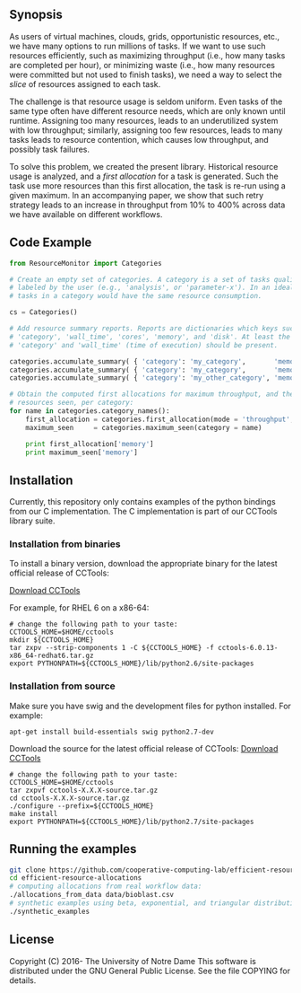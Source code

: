 ## Synopsis

As users of virtual machines, clouds, grids, opportunistic resources, etc., we
have many options to run millions of tasks. If we want to use such resources
efficiently, such as maximizing throughput (i.e., how many tasks are completed
per hour), or minimizing waste (i.e., how many resources were committed but not
used to finish tasks),  we need a way to select the *slice* of resources
assigned to each task. 

The challenge is that resource usage is seldom uniform. Even tasks of the same
type often have different resource needs, which are only known until runtime.
Assigning too many resources, leads to an underutilized system with low
throughput; similarly, assigning too few resources, leads to many tasks leads
to resource contention, which causes low throughput, and possibly task
failures. 

To solve this problem, we created the present library. Historical resource
usage is analyzed, and a *first allocation* for a task is generated. Such the
task use more resources than this first allocation, the task is re-run using a
given maximum. In an accompanying paper, we show that such retry strategy leads
to an increase in throughput from 10% to 400% across data we have available on
different workflows.

## Code Example

```python
from ResourceMonitor import Categories

# Create an empty set of categories. A category is a set of tasks qualitatively
# labeled by the user (e.g., 'analysis', or 'parameter-x'). In an ideal world,
# tasks in a category would have the same resource consumption.

cs = Categories()

# Add resource summary reports. Reports are dictionaries which keys such as
# 'category', 'wall_time', 'cores', 'memory', and 'disk'. At least the keys
# 'category' and 'wall_time' (time of execution) should be present.

categories.accumulate_summary( { 'category': 'my_category',       'memory': 100, 'wall_time': 360} )
categories.accumulate_summary( { 'category': 'my_category',       'memory': 960, 'wall_time':  30} )
categories.accumulate_summary( { 'category': 'my_other_category', 'memory':  50, 'wall_time':  72} )

# Obtain the computed first allocations for maximum throughput, and the maximum
# resources seen, per category:
for name in categories.category_names():
    first_allocation = categories.first_allocation(mode = 'throughput', category = name)
    maximum_seen     = categories.maximum_seen(category = name)

    print first_allocation['memory']
    print maximum_seen['memory']
```

## Installation

Currently, this repository only contains examples of the python bindings from
our C implementation. The C implementation is part of our CCTools library
suite.

### Installation from binaries

To install a binary version, download the appropriate binary for the latest
official release of CCTools:

[Download CCTools](http://ccl.cse.nd.edu/software/downloadfiles.php "CCTools")

For example, for RHEL 6 on a x86-64:

```
# change the following path to your taste:
CCTOOLS_HOME=$HOME/cctools
mkdir ${CCTOOLS_HOME}
tar zxpv --strip-components 1 -C ${CCTOOLS_HOME} -f cctools-6.0.13-x86_64-redhat6.tar.gz
export PYTHONPATH=${CCTOOLS_HOME}/lib/python2.6/site-packages

```

### Installation from source

Make sure you have swig and the development files for python installed. For
example:

```
apt-get install build-essentials swig python2.7-dev
```

Download the source for the latest official release of CCTools:
[Download CCTools](http://ccl.cse.nd.edu/software/downloadfiles.php "CCTools")

```
# change the following path to your taste:
CCTOOLS_HOME=$HOME/cctools
tar zxpvf cctools-X.X.X-source.tar.gz
cd cctools-X.X.X-source.tar.gz
./configure --prefix=${CCTOOLS_HOME}
make install
export PYTHONPATH=${CCTOOLS_HOME}/lib/python2.7/site-packages
```

## Running the examples

```sh
git clone https://github.com/cooperative-computing-lab/efficient-resource-allocations.git
cd efficient-resource-allocations
# computing allocations from real workflow data:
./allocations_from_data data/bioblast.csv
# synthetic examples using beta, exponential, and triangular distributions:
./synthetic_examples
```

## License

Copyright (C) 2016- The University of Notre Dame This software is distributed
under the GNU General Public License.  See the file COPYING for details.

